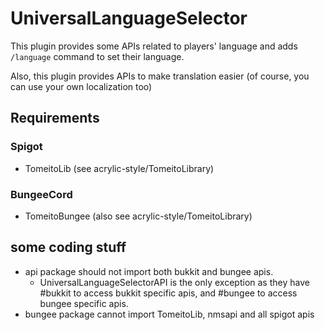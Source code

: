 # UniversalLanguageSelector

This plugin provides some APIs related to players' language and adds `/language` command to set their language.

Also, this plugin provides APIs to make translation easier (of course, you can use your own localization too)

## Requirements

### Spigot
- TomeitoLib (see acrylic-style/TomeitoLibrary)

### BungeeCord
- TomeitoBungee (also see acrylic-style/TomeitoLibrary)

## some coding stuff
- api package should not import both bukkit and bungee apis.
  - UniversalLanguageSelectorAPI is the only exception as they have #bukkit to access bukkit specific apis, and #bungee to access bungee specific apis.
- bungee package cannot import TomeitoLib, nmsapi and all spigot apis
